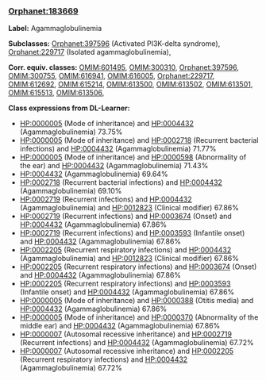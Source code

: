 
### [Orphanet:183669](http://www.orpha.net/ORDO/Orphanet_183669)
**Label:** Agammaglobulinemia

**Subclasses:** [Orphanet:397596](http://www.orpha.net/ORDO/Orphanet_397596) (Activated PI3K-delta syndrome), [Orphanet:229717](http://www.orpha.net/ORDO/Orphanet_229717) (Isolated agammaglobulinemia), 

**Corr. equiv. classes:** [OMIM:601495](http://purl.obolibrary.org/obo/OMIM_601495), [OMIM:300310](http://purl.obolibrary.org/obo/OMIM_300310), [Orphanet:397596](http://www.orpha.net/ORDO/Orphanet_397596), [OMIM:300755](http://purl.obolibrary.org/obo/OMIM_300755), [OMIM:616941](http://purl.obolibrary.org/obo/OMIM_616941), [OMIM:616005](http://purl.obolibrary.org/obo/OMIM_616005), [Orphanet:229717](http://www.orpha.net/ORDO/Orphanet_229717), [OMIM:612692](http://purl.obolibrary.org/obo/OMIM_612692), [OMIM:615214](http://purl.obolibrary.org/obo/OMIM_615214), [OMIM:613500](http://purl.obolibrary.org/obo/OMIM_613500), [OMIM:613502](http://purl.obolibrary.org/obo/OMIM_613502), [OMIM:613501](http://purl.obolibrary.org/obo/OMIM_613501), [OMIM:615513](http://purl.obolibrary.org/obo/OMIM_615513), [OMIM:613506](http://purl.obolibrary.org/obo/OMIM_613506), 

**Class expressions from DL-Learner:**

- [HP:0000005](http://purl.obolibrary.org/obo/HP_0000005) (Mode of inheritance) and [HP:0004432](http://purl.obolibrary.org/obo/HP_0004432) (Agammaglobulinemia) 73.75%
- [HP:0000005](http://purl.obolibrary.org/obo/HP_0000005) (Mode of inheritance) and [HP:0002718](http://purl.obolibrary.org/obo/HP_0002718) (Recurrent bacterial infections) and [HP:0004432](http://purl.obolibrary.org/obo/HP_0004432) (Agammaglobulinemia) 71.77%
- [HP:0000005](http://purl.obolibrary.org/obo/HP_0000005) (Mode of inheritance) and [HP:0000598](http://purl.obolibrary.org/obo/HP_0000598) (Abnormality of the ear) and [HP:0004432](http://purl.obolibrary.org/obo/HP_0004432) (Agammaglobulinemia) 71.43%
- [HP:0004432](http://purl.obolibrary.org/obo/HP_0004432) (Agammaglobulinemia) 69.64%
- [HP:0002718](http://purl.obolibrary.org/obo/HP_0002718) (Recurrent bacterial infections) and [HP:0004432](http://purl.obolibrary.org/obo/HP_0004432) (Agammaglobulinemia) 69.10%
- [HP:0002719](http://purl.obolibrary.org/obo/HP_0002719) (Recurrent infections) and [HP:0004432](http://purl.obolibrary.org/obo/HP_0004432) (Agammaglobulinemia) and [HP:0012823](http://purl.obolibrary.org/obo/HP_0012823) (Clinical modifier) 67.86%
- [HP:0002719](http://purl.obolibrary.org/obo/HP_0002719) (Recurrent infections) and [HP:0003674](http://purl.obolibrary.org/obo/HP_0003674) (Onset) and [HP:0004432](http://purl.obolibrary.org/obo/HP_0004432) (Agammaglobulinemia) 67.86%
- [HP:0002719](http://purl.obolibrary.org/obo/HP_0002719) (Recurrent infections) and [HP:0003593](http://purl.obolibrary.org/obo/HP_0003593) (Infantile onset) and [HP:0004432](http://purl.obolibrary.org/obo/HP_0004432) (Agammaglobulinemia) 67.86%
- [HP:0002205](http://purl.obolibrary.org/obo/HP_0002205) (Recurrent respiratory infections) and [HP:0004432](http://purl.obolibrary.org/obo/HP_0004432) (Agammaglobulinemia) and [HP:0012823](http://purl.obolibrary.org/obo/HP_0012823) (Clinical modifier) 67.86%
- [HP:0002205](http://purl.obolibrary.org/obo/HP_0002205) (Recurrent respiratory infections) and [HP:0003674](http://purl.obolibrary.org/obo/HP_0003674) (Onset) and [HP:0004432](http://purl.obolibrary.org/obo/HP_0004432) (Agammaglobulinemia) 67.86%
- [HP:0002205](http://purl.obolibrary.org/obo/HP_0002205) (Recurrent respiratory infections) and [HP:0003593](http://purl.obolibrary.org/obo/HP_0003593) (Infantile onset) and [HP:0004432](http://purl.obolibrary.org/obo/HP_0004432) (Agammaglobulinemia) 67.86%
- [HP:0000005](http://purl.obolibrary.org/obo/HP_0000005) (Mode of inheritance) and [HP:0000388](http://purl.obolibrary.org/obo/HP_0000388) (Otitis media) and [HP:0004432](http://purl.obolibrary.org/obo/HP_0004432) (Agammaglobulinemia) 67.86%
- [HP:0000005](http://purl.obolibrary.org/obo/HP_0000005) (Mode of inheritance) and [HP:0000370](http://purl.obolibrary.org/obo/HP_0000370) (Abnormality of the middle ear) and [HP:0004432](http://purl.obolibrary.org/obo/HP_0004432) (Agammaglobulinemia) 67.86%
- [HP:0000007](http://purl.obolibrary.org/obo/HP_0000007) (Autosomal recessive inheritance) and [HP:0002719](http://purl.obolibrary.org/obo/HP_0002719) (Recurrent infections) and [HP:0004432](http://purl.obolibrary.org/obo/HP_0004432) (Agammaglobulinemia) 67.72%
- [HP:0000007](http://purl.obolibrary.org/obo/HP_0000007) (Autosomal recessive inheritance) and [HP:0002205](http://purl.obolibrary.org/obo/HP_0002205) (Recurrent respiratory infections) and [HP:0004432](http://purl.obolibrary.org/obo/HP_0004432) (Agammaglobulinemia) 67.72%


